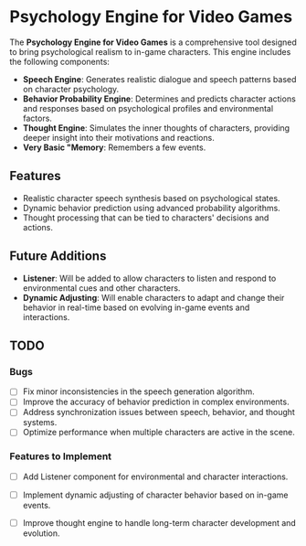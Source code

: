 # Psychology Engine for Video Games

The **Psychology Engine for Video Games** is a comprehensive tool designed to bring psychological realism to in-game characters. This engine includes the following components:

- **Speech Engine**: Generates realistic dialogue and speech patterns based on character psychology.
- **Behavior Probability Engine**: Determines and predicts character actions and responses based on psychological profiles and environmental factors.
- **Thought Engine**: Simulates the inner thoughts of characters, providing deeper insight into their motivations and reactions.
- **Very Basic "Memory**: Remembers a few events.

## Features

- Realistic character speech synthesis based on psychological states.
- Dynamic behavior prediction using advanced probability algorithms.
- Thought processing that can be tied to characters' decisions and actions.

## Future Additions

- **Listener**: Will be added to allow characters to listen and respond to environmental cues and other characters.
- **Dynamic Adjusting**: Will enable characters to adapt and change their behavior in real-time based on evolving in-game events and interactions.

## TODO

### Bugs
- [ ] Fix minor inconsistencies in the speech generation algorithm.
- [ ] Improve the accuracy of behavior prediction in complex environments.
- [ ] Address synchronization issues between speech, behavior, and thought systems.
- [ ] Optimize performance when multiple characters are active in the scene.

### Features to Implement
- [ ] Add Listener component for environmental and character interactions.
- [ ] Implement dynamic adjusting of character behavior based on in-game events.
- [ ] Improve thought engine to handle long-term character development and evolution.

